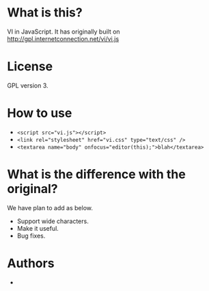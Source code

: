 # What is this? 

VI in JavaScript. 
It has originally built on http://gpl.internetconnection.net/vi/vi.js 

# License

GPL version 3. 

# How to use

* `<script src="vi.js"></script>`
* `<link rel="stylesheet" href="vi.css" type="text/css" />`
* `<textarea name="body" onfocus="editor(this);">blah</textarea>` 

# What is the difference with the original?

We have plan to add as below. 

* Support wide characters.
* Make it useful. 
* Bug fixes.

# Authors 

* 
